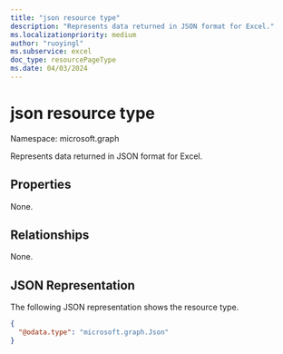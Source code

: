 ```yaml
---
title: "json resource type"
description: "Represents data returned in JSON format for Excel."
ms.localizationpriority: medium
author: "ruoyingl"
ms.subservice: excel
doc_type: resourcePageType
ms.date: 04/03/2024
---
```


# json resource type 

Namespace: microsoft.graph

Represents data returned in JSON format for Excel.
## Properties
None.

## Relationships
None.

## JSON Representation
The following JSON representation shows the resource type.
<!--{
  "blockType": "resource",
  "@odata.type": "microsoft.graph.Json"
}-->
``` json
{
  "@odata.type": "microsoft.graph.Json"
}
```




